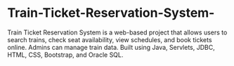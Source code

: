 # Train-Ticket-Reservation-System-
Train Ticket Reservation System is a web-based project that allows users to search trains, check seat availability, view schedules, and book tickets online. Admins can manage train data. Built using Java, Servlets, JDBC, HTML, CSS, Bootstrap, and Oracle SQL.
